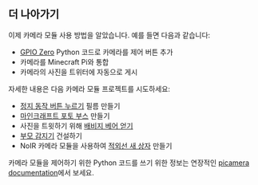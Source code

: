## 더 나아가기

이제 카메라 모듈 사용 방법을 알았습니다. 예를 들면 다음과 같습니다:
* [GPIO Zero](https://gpiozero.readthedocs.org/) Python 코드로 카메라를 제어 버튼 추가
* 카메라를 Minecraft Pi와 통합
* 카메라의 사진을 트위터에 자동으로 게시

자세한 내용은 다음 카메라 모듈 프로젝트를 시도하세요:

- [정지 동작 버튼 누르기](https://projects.raspberrypi.org/en/projects/push-button-stop-motion/) 필름 만들기
- [마인크래프트 포토 부스](https://projects.raspberrypi.org/en/projects/minecraft-photobooth/) 만들기
- 사진을 트윗하기 위해 [배비지 베어 얻기](https://projects.raspberrypi.org/en/projects/tweeting-babbage/)
- [부모 감지기](https://projects.raspberrypi.org/en/projects/parent-detector/) 건설하기
- NoIR 카메라 모듈을 사용하여 [적외선 새 상자](https://projects.raspberrypi.org/en/projects/infrared-bird-box/) 만들기

카메라 모듈을 제어하기 위한 Python 코드를 쓰기 위한 정보는 연장적인 [picamera documentation](https://picamera.readthedocs.org/)에서 보세요.

